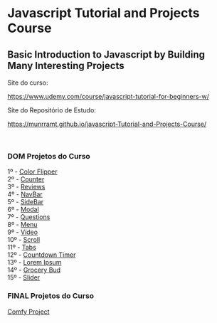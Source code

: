 # Javascript Tutorial and Projects Course
##  Basic Introduction to Javascript by Building Many Interesting Projects 

Site do curso:

https://www.udemy.com/course/javascript-tutorial-for-beginners-w/

Site do Repositório de Estudo:

https://munrramt.github.io/javascript-Tutorial-and-Projects-Course/

<br>

### DOM Projetos do Curso

1º - [Color Flipper](https://munrramt.github.io/javascript-Tutorial-and-Projects-Course/tree/master/secao-06/1-color-flipper/minhaSolucao/index.html)<br>
2º - [Counter](https://munrramt.github.io/javascript-Tutorial-and-Projects-Course/tree/master/secao-06/2-counter/minhaSolucao/index.html)<br>
3º - [Reviews](https://munrramt.github.io/javascript-Tutorial-and-Projects-Course/tree/master/secao-06/3-reviews/minhaSolucao/index.html)<br>
4º - [NavBar](https://munrramt.github.io/javascript-Tutorial-and-Projects-Course/tree/master/secao-06/4-navbar/minhaSolucaoindex.html)<br>
5º - [SideBar](https://munrramt.github.io/javascript-Tutorial-and-Projects-Course/tree/master/secao-06/5-sidebar/minhaSolucao/index.html)<br>
6º - [Modal](https://munrramt.github.io/javascript-Tutorial-and-Projects-Course/tree/master/secao-06/6-modal/minhaSolucao/index.html)<br>
7º - [Questions](https://munrramt.github.io/javascript-Tutorial-and-Projects-Course/tree/master/secao-06/7-questions/minhaSolucao/index.html)<br>
8º - [Menu](https://munrramt.github.io/javascript-Tutorial-and-Projects-Course/tree/master/secao-06/8-menu/minhaSolucao/index.html)<br>
9º - [Vídeo](https://munrramt.github.io/javascript-Tutorial-and-Projects-Course/tree/master/secao-06/9-video/minhaSolucao/index.html)<br>
10º - [Scroll](https://munrramt.github.io/javascript-Tutorial-and-Projects-Course/tree/master/secao-06/10-scroll/minhaSolucaoindex.html)<br>
11º - [Tabs](https://munrramt.github.io/javascript-Tutorial-and-Projects-Course/tree/master/secao-06/11-tabs/minhaSolucao/index.html)<br>
12º - [Countdown Timer](https://munrramt.github.io/javascript-Tutorial-and-Projects-Course/tree/master/secao-06/12-countdown-timer/minhaSolucao/index.html)<br>
13º - [Lorem Ipsum](https://munrramt.github.io/javascript-Tutorial-and-Projects-Course/tree/master/secao-06/13-lorem-ipsum/minhaSolucao/index.html)<br>
14º - [Grocery Bud](https://munrramt.github.io/javascript-Tutorial-and-Projects-Course/tree/master/secao-06/14-grocery-bud/minhaSolucao/index.html)<br>
15º - [Slider](https://munrramt.github.io/javascript-Tutorial-and-Projects-Course/tree/master/secao-06/15-slider/minhaSolucao/index.html)<br>

### FINAL Projetos do Curso

[Comfy Project](https://munrramt.github.io/javascript-Tutorial-and-Projects-Course/tree/master/secao-17/comfy-project/index.html)<br>
